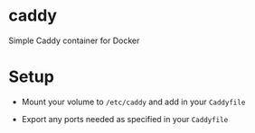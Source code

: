 # caddy
Simple Caddy container for Docker

# Setup

- Mount your volume to `/etc/caddy` and add in your `Caddyfile`

- Export any ports needed as specified in your `Caddyfile`

